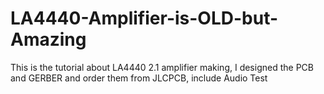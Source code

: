 # LA4440-Amplifier-is-OLD-but-Amazing
This is the tutorial about LA4440 2.1 amplifier making, I designed the PCB and GERBER and order them from JLCPCB, include Audio Test
